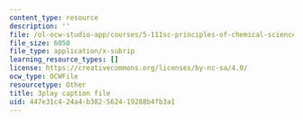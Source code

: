 ```yaml
---
content_type: resource
description: ''
file: /ol-ocw-studio-app/courses/5-111sc-principles-of-chemical-science-fall-2014/447e31c424a4b382562419288b4fb3a1_YEUyMX7kouw.srt
file_size: 6050
file_type: application/x-subrip
learning_resource_types: []
license: https://creativecommons.org/licenses/by-nc-sa/4.0/
ocw_type: OCWFile
resourcetype: Other
title: 3play caption file
uid: 447e31c4-24a4-b382-5624-19288b4fb3a1
---
```

